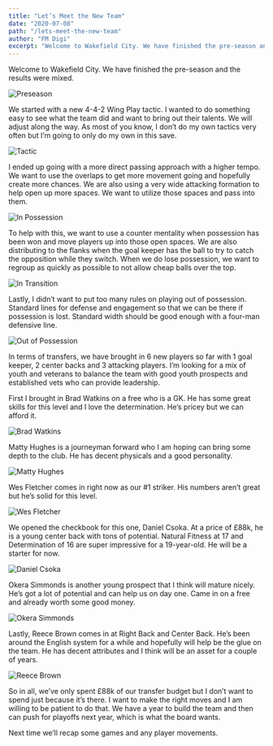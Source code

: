 ```yaml
---
title: "Let’s Meet the New Team"
date: "2020-07-08"
path: "/lets-meet-the-new-team"
author: "FM Digi"
excerpt: "Welcome to Wakefield City. We have finished the pre-season and the results were mixed."
---
```


Welcome to Wakefield City. We have finished the pre-season and the results were mixed.

![Preseason](../images/lets-meet-the-new-team/PreSeason.PNG)

We started with a new 4-4-2 Wing Play tactic. I wanted to do something easy to see what the team did and want to bring out their talents. We will adjust along the way. As most of you know, I don’t do my own tactics very often but I’m going to only do my own in this save.

![Tactic](../images/lets-meet-the-new-team/Tactic.PNG)

I ended up going with a more direct passing approach with a higher tempo. We want to use the overlaps to get more movement going and hopefully create more chances. We are also using a very wide attacking formation to help open up more spaces. We want to utilize those spaces and pass into them.

![In Possession](../images/lets-meet-the-new-team/InPossession.PNG)

To help with this, we want to use a counter mentality when possession has been won and move players up into those open spaces. We are also distributing to the flanks when the goal keeper has the ball to try to catch the opposition while they switch. When we do lose possession, we want to regroup as quickly as possible to not allow cheap balls over the top.

![In Transition](../images/lets-meet-the-new-team/InTransition.PNG)

Lastly, I didn’t want to put too many rules on playing out of possession. Standard lines for defense and engagement so that we can be there if possession is lost. Standard width should be good enough with a four-man defensive line.

![Out of Possession](../images/lets-meet-the-new-team/OutOfPossession.PNG)

In terms of transfers, we have brought in 6 new players so far with 1 goal keeper, 2 center backs and 3 attacking players. I’m looking for a mix of youth and veterans to balance the team with good youth prospects and established vets who can provide leadership.

First I brought in Brad Watkins on a free who is a GK. He has some great skills for this level and I love the determination. He’s pricey but we can afford it.

![Brad Watkins](../images/lets-meet-the-new-team/WatkinsBrad.PNG)

Matty Hughes is a journeyman forward who I am hoping can bring some depth to the club. He has decent physicals and a good personality.

![Matty Hughes](../images/lets-meet-the-new-team/HughesMatty.PNG)

Wes Fletcher comes in right now as our #1 striker. His numbers aren’t great but he’s solid for this level.

![Wes Fletcher](../images/lets-meet-the-new-team/FletcherWes.PNG)

We opened the checkbook for this one, Daniel Csoka. At a price of £88k, he is a young center back with tons of potential. Natural Fitness at 17 and Determination of 16 are super impressive for a 19-year-old. He will be a starter for now.

![Daniel Csoka](../images/lets-meet-the-new-team/CsokaDaniel.PNG)

Okera Simmonds is another young prospect that I think will mature nicely. He’s got a lot of potential and can help us on day one. Came in on a free and already worth some good money.

![Okera Simmonds](../images/lets-meet-the-new-team/SimmondsOkera.PNG)

Lastly, Reece Brown comes in at Right Back and Center Back. He’s been around the English system for a while and hopefully will help be the glue on the team. He has decent attributes and I think will be an asset for a couple of years.

![Reece Brown](../images/lets-meet-the-new-team/BrownReece.PNG)

So in all, we’ve only spent £88k of our transfer budget but I don’t want to spend just because it’s there. I want to make the right moves and I am willing to be patient to do that. We have a year to build the team and then can push for playoffs next year, which is what the board wants. 

Next time we’ll recap some games and any player movements.